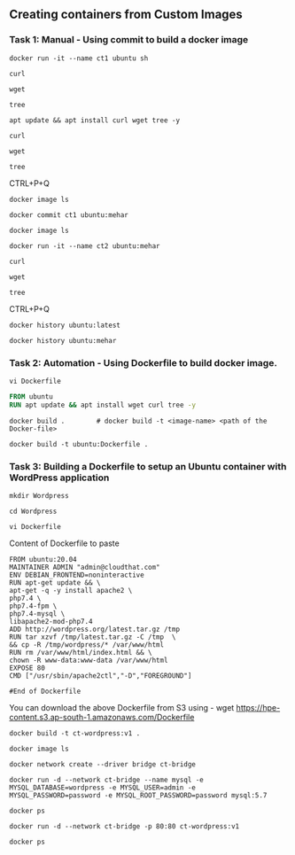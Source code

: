 ## Creating containers from Custom Images
### Task 1: Manual - Using commit to build a docker image
```
docker run -it --name ct1 ubuntu sh
```
```
curl
```
```
wget
```
```
tree
```
```
apt update && apt install curl wget tree -y
```
```
curl
```
```
wget
```
```
tree
```
CTRL+P+Q
```
docker image ls
```
```
docker commit ct1 ubuntu:mehar
```
```
docker image ls
```
```
docker run -it --name ct2 ubuntu:mehar
```
```
curl
```
```
wget
```
```
tree
```
CTRL+P+Q
```
docker history ubuntu:latest
```
```
docker history ubuntu:mehar
```


### Task 2: Automation - Using Dockerfile to build docker image.
```
vi Dockerfile
```
```Dockerfile
FROM ubuntu
RUN apt update && apt install wget curl tree -y
```
```
docker build .        # docker build -t <image-name> <path of the Docker-file>
```
```
docker build -t ubuntu:Dockerfile .
```

### Task 3: Building a Dockerfile to setup an Ubuntu container with WordPress application

```
mkdir Wordpress
```
```
cd Wordpress
```
```
vi Dockerfile
```
Content of Dockerfile to paste
```
FROM ubuntu:20.04
MAINTAINER ADMIN "admin@cloudthat.com"
ENV DEBIAN_FRONTEND=noninteractive
RUN apt-get update && \
apt-get -q -y install apache2 \
php7.4 \
php7.4-fpm \
php7.4-mysql \
libapache2-mod-php7.4
ADD http://wordpress.org/latest.tar.gz /tmp
RUN tar xzvf /tmp/latest.tar.gz -C /tmp  \
&& cp -R /tmp/wordpress/* /var/www/html
RUN rm /var/www/html/index.html && \
chown -R www-data:www-data /var/www/html
EXPOSE 80
CMD ["/usr/sbin/apache2ctl","-D","FOREGROUND"]

#End of Dockerfile
```
You can download the above Dockerfile from S3 using - wget https://hpe-content.s3.ap-south-1.amazonaws.com/Dockerfile
```
docker build -t ct-wordpress:v1 .
```
```
docker image ls
```
```
docker network create --driver bridge ct-bridge
```
```
docker run -d --network ct-bridge --name mysql -e MYSQL_DATABASE=wordpress -e MYSQL_USER=admin -e MYSQL_PASSWORD=password -e MYSQL_ROOT_PASSWORD=password mysql:5.7
```
```
docker ps
```
```
docker run -d --network ct-bridge -p 80:80 ct-wordpress:v1
```
```
docker ps
```
